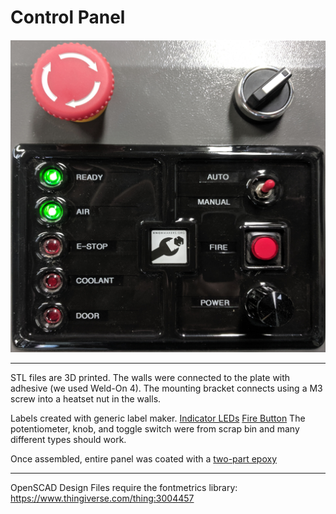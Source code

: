 # Control Panel 

![Control Panel](https://raw.githubusercontent.com/KnoxMakers/Moonraker/master/Control-Panel/control-panel.jpg)

---

STL files are 3D printed.
The walls were connected to the plate with adhesive (we used Weld-On 4).
The mounting bracket connects using a M3 screw into a heatset nut in the walls.

Labels created with generic label maker.
[Indicator LEDs](https://www.amazon.com/RadioShack-12V-20mA-4mm-Holder/dp/B000TLUSZ2)
[Fire Button](https://www.amazon.com/Adafruit-Accessories-Illuminated-Momentary-Pushbutton/dp/B00SK8MHA0)
The potentiometer, knob, and toggle switch were from scrap bin and many different types should work.

Once assembled, entire panel was coated with a [two-part epoxy](https://www.amazon.com/gp/product/B07BM9LHRB)

---

OpenSCAD Design Files require the fontmetrics library:
https://www.thingiverse.com/thing:3004457
